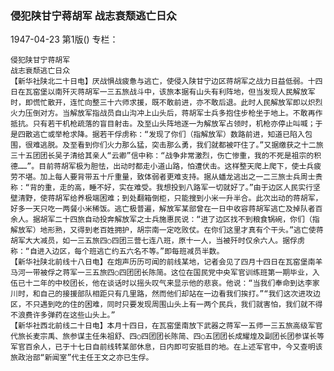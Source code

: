 ### 侵犯陕甘宁蒋胡军  战志衰颓逃亡日众

1947-04-23
第1版()
专栏：

    侵犯陕甘宁蒋胡军
    战志衰颓逃亡日众
    【新华社陕北二十日电】厌战惧战疲惫与逃亡，使侵入陕甘宁边区蒋胡军之战力日益低弱。十四日在瓦窑堡以南歼灭蒋胡军一三五旅战斗中，该旅本据有山头有利阵地，但当发现人民解放军时，即慌忙散开，连忙向整三十六师求援，既不敢前进，亦不敢后退。此时人民解放军即以炽烈火力压倒对方。当解放军指战员自山沟冲上山头后，蒋胡军士兵多抱住步枪坐于地上。不敢再作抵抗。只有若干机枪疏落的盲目射击。及至山头阵地逐一为解放军占领时，机枪亦停止叫喊；于是四散逃亡或举枪求降。据若干俘虏称：“发现了你们（指解放军）数路前进，知道已陷入包围，很难逃脱。及至看到你们火力那么猛，突击那么勇，我们就都被吓住了。”又据缴获之十二旅三十五团团长吴子清给其亲人“云卿”信中称：“战争非常激烈，伤亡惨重，我的不死是祖宗的积德……”。目前蒋胡军极为胆怯，出动时都走小道山路，怕遭伏击。这样整天爬上爬下，使士兵疲劳不堪。加上每人要背带五十斤重量，致体弱者更难支持。据从蟠龙逃出之一二三旅士兵周士贵称：“背的重，走的高，睡不好，实在难受。我想投到八路军一切就好了。”由于边区人民实行坚壁清野，使蒋胡军给养极端困难；到处翻箱倒柜，只能搜到小米一升半合。此次出动的蒋胡军，好多一天只吃一两餐小米稀饭。逃亡极普遍，解放军某部曾在一日中收容蒋胡军逃亡及掉队者百余人。据胡军二十四旅自动投奔解放军之士兵施惠民说：“进了边区找不到粮食锅碗，你们（指解放军）地形熟，又得到老百姓拥护，胡宗南一定吃败仗。在你们这里才真有个干头。”逃亡使蒋胡军大大减员，如一三五旅四○四团三营七连八班，原十一人，当被歼时仅余六人。据俘虏称：“自进入边区，每个班逃亡约五六名不等。”即每班减员半数。
    【新华社陕北前线十八日电】在炮声历历可闻的前线某地，记者会见了四月十四日在瓦窑堡南羊马河一带被俘之蒋军一三五旅四○四团团长陈简。这位在国民党中央军官训练班第一期毕业，入伍已十二年的中校团长，他在谈话时以摇头叹气来显示他的悲哀。他说：“当我们奉命到达李家川时，和自己的接援部队相距只有几里路，然而他们却站在一边看我们挨打。”“我们这次进攻边区，不只遇到吃的住的困难，同时只要发现周围山头上有一两个民兵，我们就害怕，我们就不得不浪费许多弹药在这些山头上。”
    【新华社西北前线二十日电】本月十四日，在瓦窑堡南放下武器之蒋军一五师一三五旅高级军官代旅长麦宗禹、旅参谋主任朱祖舒、四○四团团长陈简、四○五团团长成耀煌及副团长团参谋长等军官百余人，已于十七日自前线转某部休息，日内即可安抵目的地。在上述军官中，今又查明该旅政治部“新闻室”代主任王文之亦已生俘。
